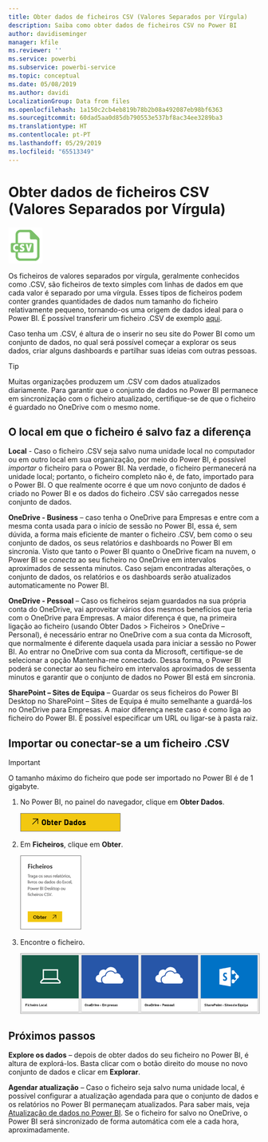 ```yaml
---
title: Obter dados de ficheiros CSV (Valores Separados por Vírgula)
description: Saiba como obter dados de ficheiros CSV no Power BI
author: davidiseminger
manager: kfile
ms.reviewer: ''
ms.service: powerbi
ms.subservice: powerbi-service
ms.topic: conceptual
ms.date: 05/08/2019
ms.author: davidi
LocalizationGroup: Data from files
ms.openlocfilehash: 1a150c2cb4eb819b78b2b08a492087eb98bf6363
ms.sourcegitcommit: 60dad5aa0d85db790553e537bf8ac34ee3289ba3
ms.translationtype: HT
ms.contentlocale: pt-PT
ms.lasthandoff: 05/29/2019
ms.locfileid: "65513349"
---
```

# <a name="get-data-from-comma-separated-value-csv-files"></a>Obter dados de ficheiros CSV (Valores Separados por Vírgula)
![](media/service-comma-separated-value-files/csv_icon.png)

Os ficheiros de valores separados por vírgula, geralmente conhecidos como .CSV, são ficheiros de texto simples com linhas de dados em que cada valor é separado por uma vírgula. Esses tipos de ficheiros podem conter grandes quantidades de dados num tamanho do ficheiro relativamente pequeno, tornando-os uma origem de dados ideal para o Power BI. É possível transferir um ficheiro .CSV de exemplo [aqui](http://go.microsoft.com/fwlink/?LinkID=619356).

Caso tenha um .CSV, é altura de o inserir no seu site do Power BI como um conjunto de dados, no qual será possível começar a explorar os seus dados, criar alguns dashboards e partilhar suas ideias com outras pessoas.

>[!TIP]
>Muitas organizações produzem um .CSV com dados atualizados diariamente. Para garantir que o conjunto de dados no Power BI permanece em sincronização com o ficheiro atualizado, certifique-se de que o ficheiro é guardado no OneDrive com o mesmo nome.

## <a name="where-your-file-is-saved-makes-a-difference"></a>O local em que o ficheiro é salvo faz a diferença
**Local** - Caso o ficheiro .CSV seja salvo numa unidade local no computador ou em outro local em sua organização, por meio do Power BI, é possível *importar* o ficheiro para o Power BI. Na verdade, o ficheiro permanecerá na unidade local; portanto, o ficheiro completo não é, de fato, importado para o Power BI. O que realmente ocorre é que um novo conjunto de dados é criado no Power BI e os dados do ficheiro .CSV são carregados nesse conjunto de dados.

**OneDrive - Business** – caso tenha o OneDrive para Empresas e entre com a mesma conta usada para o início de sessão no Power BI, essa é, sem dúvida, a forma mais eficiente de manter o ficheiro .CSV, bem como o seu conjunto de dados, os seus relatórios e dashboards no Power BI em sincronia. Visto que tanto o Power BI quanto o OneDrive ficam na nuvem, o Power BI se *conecta* ao seu ficheiro no OneDrive em intervalos aproximados de sessenta minutos. Caso sejam encontradas alterações, o conjunto de dados, os relatórios e os dashboards serão atualizados automaticamente no Power BI.

**OneDrive - Pessoal** – Caso os ficheiros sejam guardados na sua própria conta do OneDrive, vai aproveitar vários dos mesmos benefícios que teria com o OneDrive para Empresas. A maior diferença é que, na primeira ligação ao ficheiro (usando Obter Dados > Ficheiros > OneDrive – Personal), é necessário entrar no OneDrive com a sua conta da Microsoft, que normalmente é diferente daquela usada para iniciar a sessão no Power BI. Ao entrar no OneDrive com sua conta da Microsoft, certifique-se de selecionar a opção Mantenha-me conectado. Dessa forma, o Power BI poderá se conectar ao seu ficheiro em intervalos aproximados de sessenta minutos e garantir que o conjunto de dados no Power BI está em sincronia.

**SharePoint – Sites de Equipa** – Guardar os seus ficheiros do Power BI Desktop no SharePoint – Sites de Equipa é muito semelhante a guardá-los no OneDrive para Empresas. A maior diferença neste caso é como liga ao ficheiro do Power BI. É possível especificar um URL ou ligar-se à pasta raiz.

## <a name="import-or-connect-to-a-csv-file"></a>Importar ou conectar-se a um ficheiro .CSV
>[!IMPORTANT]
>O tamanho máximo do ficheiro que pode ser importado no Power BI é de 1 gigabyte.

1. No Power BI, no painel do navegador, clique em **Obter Dados**.
   
   ![](media/service-comma-separated-value-files/csv_get_data_button.png)
2. Em **Ficheiros**, clique em **Obter**.
   
   ![](media/service-comma-separated-value-files/csv_files_get.png)
3. Encontre o ficheiro.
   
   ![](media/service-comma-separated-value-files/csv_find_your_file.png)

## <a name="next-steps"></a>Próximos passos
**Explore os dados** – depois de obter dados do seu ficheiro no Power BI, é altura de explorá-los. Basta clicar com o botão direito do mouse no novo conjunto de dados e clicar em **Explorar**.

**Agendar atualização** – Caso o ficheiro seja salvo numa unidade local, é possível configurar a atualização agendada para que o conjunto de dados e os relatórios no Power BI permaneçam atualizados. Para saber mais, veja [Atualização de dados no Power BI](refresh-data.md). Se o ficheiro for salvo no OneDrive, o Power BI será sincronizado de forma automática com ele a cada hora, aproximadamente.


